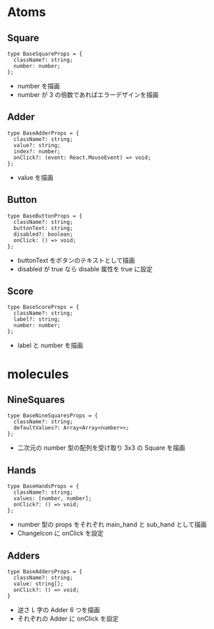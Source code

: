 # Atoms

## Square

```
type BaseSquareProps = {
  className?: string;
  number: number;
};
```

- number を描画
- number が 3 の倍数であればエラーデザインを描画

## Adder

```
type BaseAdderProps = {
  className?: string;
  value?: string;
  index?: number;
  onClick?: (event: React.MouseEvent) => void;
};
```

- value を描画

## Button

```
type BaseButtonProps = {
  className?: string;
  buttonText: string;
  disabled?: boolean;
  onClick: () => void;
};
```

- buttonText をボタンのテキストとして描画
- disabled が true なら disable 属性を true に設定

## Score

```
type BaseScoreProps = {
  className?: string;
  label?: string;
  number: number;
};
```

- label と number を描画

# molecules

## NineSquares

```
type BaseNineSquaresProps = {
  className?: string;
  defaultValues?: Array<Array<number>>;
};
```

- 二次元の number 型の配列を受け取り 3x3 の Square を描画

## Hands

```
type BaseHandsProps = {
  className?: string;
  values: [number, number];
  onClick?: () => void;
};
```

- number 型の props をそれぞれ main_hand と sub_hand として描画
- ChangeIcon に onClick を設定

## Adders

```
type BaseAddersProps = {
  className?: string;
  value: string[];
  onClick?: () => void;
}
```

- 逆さ L 字の Adder 6 つを描画
- それぞれの Adder に onClick を設定
